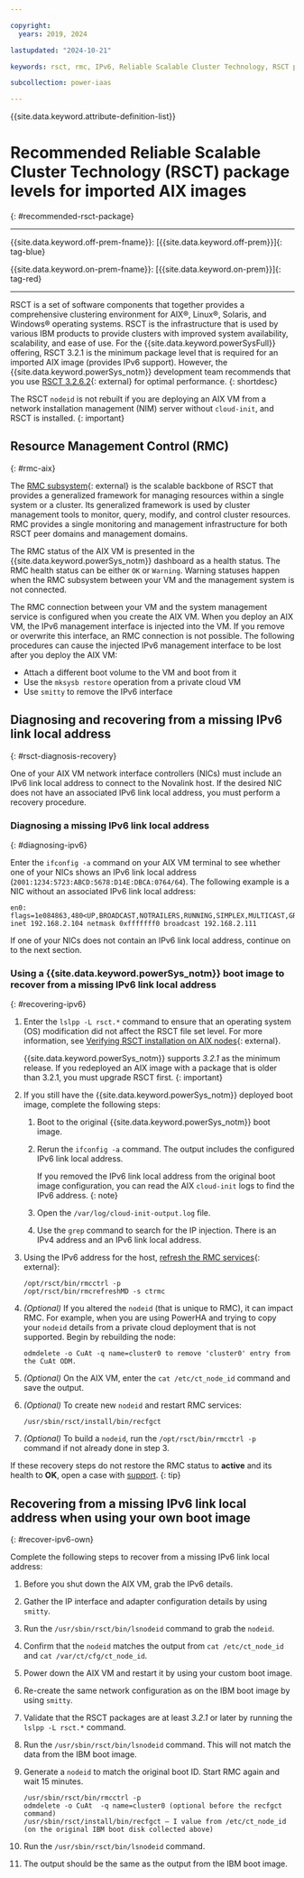 ```yaml
---

copyright:
  years: 2019, 2024

lastupdated: "2024-10-21"

keywords: rsct, rmc, IPv6, Reliable Scalable Cluster Technology, RSCT package, Resource Management Control, RMC

subcollection: power-iaas

---
```


{{site.data.keyword.attribute-definition-list}}

# Recommended Reliable Scalable Cluster Technology (RSCT) package levels for imported AIX images
{: #recommended-rsct-package}

---



{{site.data.keyword.off-prem-fname}}: [{{site.data.keyword.off-prem}}]{: tag-blue}


{{site.data.keyword.on-prem-fname}}: [{{site.data.keyword.on-prem}}]{: tag-red}


---

RSCT is a set of software components that together provides a comprehensive clustering environment for AIX&reg;, Linux&reg;, Solaris, and Windows&reg; operating systems. RSCT is the infrastructure that is used by various IBM products to provide clusters with improved system availability, scalability, and ease of use. For the {{site.data.keyword.powerSysFull}} offering, RSCT 3.2.1 is the minimum package level that is required for an imported AIX image (provides IPv6 support). However, the {{site.data.keyword.powerSys_notm}} development team recommends that you use [RSCT 3.2.6.2](https://www.ibm.com/support/knowledgecenter/SGVKBA_3.2/navigation/welcome.html){: external} for optimal performance.
{: shortdesc}

The RSCT `nodeid` is not rebuilt if you are deploying an AIX VM from a network installation management (NIM) server without `cloud-init`, and RSCT is installed.
{: important}

## Resource Management Control (RMC)
{: #rmc-aix}

The [RMC subsystem](https://www.ibm.com/support/knowledgecenter/SGVKBA_3.2/admin/bl503_undrmc.html){: external} is the scalable backbone of RSCT that provides a generalized framework for managing resources within a single system or a cluster. Its generalized framework is used by cluster management tools to monitor, query, modify, and control cluster resources. RMC provides a single monitoring and management infrastructure for both RSCT peer domains and management domains.

The RMC status of the AIX VM is presented in the {{site.data.keyword.powerSys_notm}} dashboard as a health status. The RMC health status can be either `OK` or `Warning`. Warning statuses happen when the RMC subsystem between your VM and the management system is not connected.

The RMC connection between your VM and the system management service is configured when you create the AIX VM. When you deploy an AIX VM, the IPv6 management interface is injected into the VM. If you remove or overwrite this interface, an RMC connection is not possible. The following procedures can cause the injected IPv6 management interface to be lost after you deploy the AIX VM:

- Attach a different boot volume to the VM and boot from it
- Use the `mksysb restore` operation from a private cloud VM
- Use `smitty` to remove the IPv6 interface

## Diagnosing and recovering from a missing IPv6 link local address
{: #rsct-diagnosis-recovery}

One of your AIX VM network interface controllers (NICs) must include an IPv6 link local address to connect to the Novalink host. If the desired NIC does not have an associated IPv6 link local address, you must perform a recovery procedure.

### Diagnosing a missing IPv6 link local address
{: #diagnosing-ipv6}

Enter the `ifconfig -a` command on your AIX VM terminal to see whether one of your NICs shows an IPv6 link local address (`2001:1234:5723:ABCD:5678:D14E:DBCA:0764/64`). The following example is a NIC without an associated IPv6 link local address:

```text
en0: flags=1e084863,480<UP,BROADCAST,NOTRAILERS,RUNNING,SIMPLEX,MULTICAST,GROUPRT,64BIT,CHECKSUM_OFFLOAD(ACTIVE),CHAIN>
inet 192.168.2.104 netmask 0xfffffff0 broadcast 192.168.2.111
```

If one of your NICs does not contain an IPv6 link local address, continue on to the next section.

### Using a {{site.data.keyword.powerSys_notm}} boot image to recover from a missing IPv6 link local address
{: #recovering-ipv6}

1. Enter the `lslpp -L rsct.*` command to ensure that an operating system (OS) modification did not affect the RSCT file set level. For more information, see [Verifying RSCT installation on AIX nodes](https://www.ibm.com/support/knowledgecenter/SGVKBA_3.2/admin/bl503_instvaix.html){: external}.

    {{site.data.keyword.powerSys_notm}} supports *3.2.1* as the minimum release. If you redeployed an AIX image with a package that is older than 3.2.1, you must upgrade RSCT first.
    {: important}

2. If you still have the {{site.data.keyword.powerSys_notm}} deployed boot image, complete the following steps:

    1. Boot to the original {{site.data.keyword.powerSys_notm}} boot image.
    2. Rerun the `ifconfig -a` command. The output includes the configured IPv6 link local address.

        If you removed the IPv6 link local address from the original boot image configuration, you can read the AIX `cloud-init` logs to find the IPv6 address.
        {: note}

    3. Open the `/var/log/cloud-init-output.log` file.
    4. Use the `grep` command to search for the IP injection.
        There is an IPv4 address and an IPv6 link local address.

3. Using the IPv6 address for the host, [refresh the RMC services](https://www.ibm.com/support/pages/fixing-no-rmc-connection-error){: external}:

    ```text
    /opt/rsct/bin/rmcctrl -p
    /opt/rsct/bin/rmcrefreshMD -s ctrmc
    ```

4. *(Optional)* If you altered the `nodeid` (that is unique to RMC), it can impact RMC. For example, when you are using PowerHA and trying to copy your `nodeid` details from a private cloud deployment that is not supported. Begin by rebuilding the node:

    ```text
    odmdelete -o CuAt -q name=cluster0 to remove 'cluster0' entry from the CuAt ODM.
    ```

5. *(Optional)* On the AIX VM, enter the `cat /etc/ct_node_id` command and save the output.

6. *(Optional)* To create new `nodeid` and restart RMC services:

   ```text
   /usr/sbin/rsct/install/bin/recfgct
   ```

7. *(Optional)* To build a `nodeid`, run the `/opt/rsct/bin/rmcctrl -p` command if not already done in step 3.

If these recovery steps do not restore the RMC status to **active** and its health to **OK**, open a case with [support](/docs/power-iaas?topic=power-iaas-getting-help-and-support).
{: tip}

## Recovering from a missing IPv6 link local address when using your own boot image
{: #recover-ipv6-own}

Complete the following steps to recover from a missing IPv6 link local address:

1. Before you shut down the AIX VM, grab the IPv6 details.

2. Gather the IP interface and adapter configuration details by using `smitty`.

3. Run the `/usr/sbin/rsct/bin/lsnodeid` command to grab the `nodeid`.

4. Confirm that the `nodeid` matches the output from `cat /etc/ct_node_id` and `cat /var/ct/cfg/ct_node_id`.

5. Power down the AIX VM and restart it by using your custom boot image.

6. Re-create the same network configuration as on the IBM boot image by using `smitty`.

7. Validate that the RSCT packages are at least *3.2.1* or later by running the `lslpp -L rsct.*` command.

8. Run the `/usr/sbin/rsct/bin/lsnodeid` command. This will not match the data from the IBM boot image.

9. Generate a `nodeid` to match the original boot ID. Start RMC again and wait 15 minutes.

    ```text
    /usr/sbin/rsct/bin/rmcctrl -p
    odmdelete -o CuAt  -q name=cluster0 (optional before the recfgct command)
    /usr/sbin/rsct/install/bin/recfgct – I value from /etc/ct_node_id (on the original IBM boot disk collected above)
    ```

10. Run the `/usr/sbin/rsct/bin/lsnodeid` command.

11. The output should be the same as the output from the IBM boot image.
